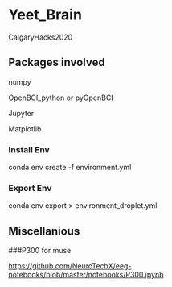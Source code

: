 # Yeet_Brain
CalgaryHacks2020

## Packages involved
numpy 

OpenBCI_python or pyOpenBCI

Jupyter 

Matplotlib 



### Install Env
conda env create -f environment.yml

### Export Env
conda env export > environment_droplet.yml

## Miscellanious

###P300 for muse

https://github.com/NeuroTechX/eeg-notebooks/blob/master/notebooks/P300.ipynb

